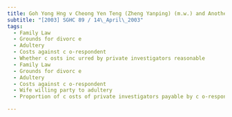```yaml
---
title: Goh Yong Hng v Cheong Yen Teng (Zheng Yanping) (m.w.) and Another
subtitle: "[2003] SGHC 89 / 14\_April\_2003"
tags:
  - Family Law
  - Grounds for divorc e
  - Adultery
  - Costs against c o-respondent
  - Whether c osts inc urred by private investigators reasonable
  - Family Law
  - Grounds for divorc e
  - Adultery
  - Costs against c o-respondent
  - Wife willing party to adultery
  - Proportion of c osts of private investigators payable by c o-respondent

---
```


